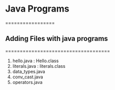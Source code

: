 # Java Programs
=================

## Adding Files with java programs
====================================

1. hello.java : Hello.class
2. literals.java : literals.class
3. data_types.java
4. conv_cast.java
5. operators.java